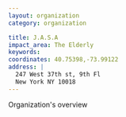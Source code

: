 ```yaml
---
layout: organization
category: organization

title: J.A.S.A
impact_area: The Elderly
keywords: 
coordinates: 40.75398,-73.99122
address: |
  247 West 37th st, 9th Fl
  New York NY 10018
---
```

Organization's overview

